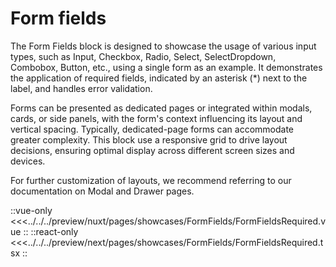 # Form fields

The Form Fields block is designed to showcase the usage of various input types, such as Input, Checkbox, Radio, Select, SelectDropdown, Combobox, Button, etc., using a single form as an example. It demonstrates the application of required fields, indicated by an asterisk (*) next to the label, and handles error validation.

Forms can be presented as dedicated pages or integrated within modals, cards, or side panels, with the form's context influencing its layout and vertical spacing. Typically, dedicated-page forms can accommodate greater complexity. This block use a responsive grid to drive layout decisions, ensuring optimal display across different screen sizes and devices. 

For further customization of layouts, we recommend referring to our documentation on Modal and Drawer pages. 

<Showcase showcase-name="FormFields/FormFieldsRequired" style="min-height:600px">

::vue-only
<<<../../../preview/nuxt/pages/showcases/FormFields/FormFieldsRequired.vue
::
::react-only
<<<../../../preview/next/pages/showcases/FormFields/FormFieldsRequired.tsx
::
</Showcase>
